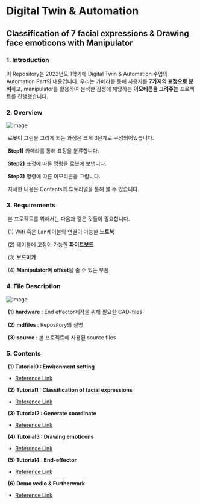 

# Digital Twin & Automation
## Classification of 7 facial expressions & Drawing face emoticons with Manipulator

### 1. Introduction
이 Repository는 2022년도 1학기에 Digital Twin & Automation 수업의 Automation Part의 내용입니다.
​우리는 카메라를 통해 사용자를 **7가지의 표정으로 분석**하고, manipulator를 활용하여 분석한 감정에 해당하는 **이모티콘을 그려주는** 프로젝트를 진행했습니다.


### 2. Overview
![image](https://user-images.githubusercontent.com/84506968/176113683-1203b68f-0ffd-4453-8deb-4568e05cae64.png)

 ​	로봇이 그림을 그리게 되는 과정은 크게 3단계로 구성되어있습니다.

 ​	**Step1)** 카메라를 통해 표정을 분류합니다.

 ​	**Step2)** 표정에 따른 명령을 로봇에 보냅니다.

 ​	**Step3)** 명령에 따른 이모티콘을 그립니다.

 ​	자세한 내용은 Contents의 튜토리얼을 통해 볼 수 있습니다.



### 3. Requirements
​	본 프로젝트를 위해서는 다음과 같은 것들이 필요합니다.

​	(1) Wifi 혹은 Lan케이블의 연결이 가능한 **노트북**

​	(2) 테이블에 고정이 가능한 **화이트보드**

​	(3) **보드마카**

​	(4) **Manipulator에 offset**을 줄 수 있는 부품 



### 4. File Description

![image](https://user-images.githubusercontent.com/84506968/176116697-aed4abe5-020c-4aaf-9a3e-ae9c0b08745f.png)

​	**(1)** **hardware** : End effector제작을 위해 필요한 CAD-files

​	**(2)** **mdfiles** : Repository의 설명

​	**(3)** **source** : 본 프로젝트에 사용된 source files


### 5. Contents
​	**(1) Tutorial0 : Environment setting**

* [Reference Link](https://github.com/jw-park-980508/Digital-Twin-Automation/blob/main/Automation/mdfiles/Tutorial0_EnvironmentSetting.md)

​	**(2) Tutorial1 : Classification of facial expressions**

* [Reference Link](https://github.com/jw-park-980508/Digital-Twin-Automation/blob/main/Automation/mdfiles/Tutorial1_ClassificationofFacialExpressions.md)

​	**(3) Tutorial2 : Generate coordinate**

* [Reference Link](https://github.com/jw-park-980508/Digital-Twin-Automation/blob/main/Automation/mdfiles/Tutorial2_GenerateCoordinate.md)

​	**(4) Tutorial3 : Drawing emoticons**

* [Reference Link](https://github.com/jw-park-980508/Digital-Twin-Automation/blob/main/Automation/mdfiles/Tutorial3_Drawing%20emoticons.md)

​	**(5) Tutorial4 : End-effector**

* [Reference Link](https://github.com/jw-park-980508/Digital-Twin-Automation/blob/main/Automation/mdfiles/Tutorial4_EndEffector.md)

​	**(6) Demo vedio & Furtherwork**

* [Reference Link](https://github.com/jw-park-980508/Digital-Twin-Automation/blob/main/Automation/mdfiles/DemoVideo_FutureWork.md)
